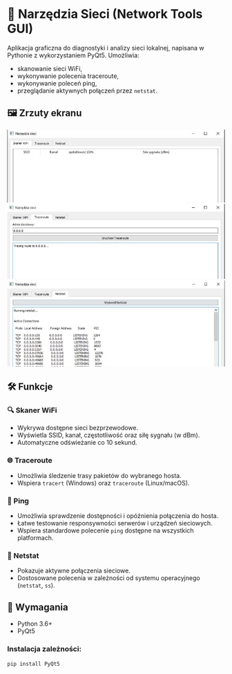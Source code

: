 # 🧰 Narzędzia Sieci (Network Tools GUI)

Aplikacja graficzna do diagnostyki i analizy sieci lokalnej, napisana w Pythonie z wykorzystaniem PyQt5. Umożliwia:
- skanowanie sieci WiFi,
- wykonywanie polecenia traceroute,
- wykonywanie poleceń ping,
- przeglądanie aktywnych połączeń przez `netstat`.

## 🖼️ Zrzuty ekranu

![WiFi Scanner](screenshots/skanowanie%20sieci.JPG)
![Traceroute](screenshots/traceroute.JPG)
![Netstat](screenshots/netstat.JPG)

## 🛠️ Funkcje

### 🔍 Skaner WiFi
- Wykrywa dostępne sieci bezprzewodowe.
- Wyświetla SSID, kanał, częstotliwość oraz siłę sygnału (w dBm).
- Automatyczne odświeżanie co 10 sekund.

### 🌐 Traceroute
- Umożliwia śledzenie trasy pakietów do wybranego hosta.
- Wspiera `tracert` (Windows) oraz `traceroute` (Linux/macOS).

### 🔄 Ping
- Umożliwia sprawdzenie dostępności i opóźnienia połączenia do hosta.
- Łatwe testowanie responsywności serwerów i urządzeń sieciowych.
- Wspiera standardowe polecenie `ping` dostępne na wszystkich platformach.

### 📡 Netstat
- Pokazuje aktywne połączenia sieciowe.
- Dostosowane polecenia w zależności od systemu operacyjnego (`netstat`, `ss`).

## 🧰 Wymagania

- Python 3.6+
- PyQt5

### Instalacja zależności:
```bash
pip install PyQt5

